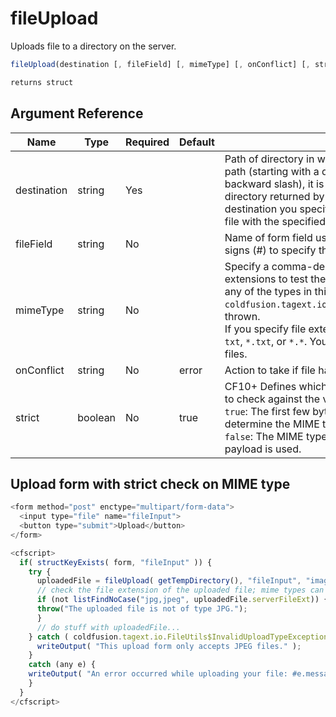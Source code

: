 # fileUpload

Uploads file to a directory on the server.

```javascript
fileUpload(destination [, fileField] [, mimeType] [, onConflict] [, strict])
```

```javascript
returns struct
```

## Argument Reference

| Name | Type | Required | Default | Description |
| --- | --- | --- | --- | --- |
| destination | string | Yes |  | Path of directory in which to upload the file. If not an absolute path (starting with a drive letter and a colon, or a forward or backward slash), it is relative to the ColdFusion temporary directory returned by the function getTempDirectory. If the destination you specify does not exist, ColdFusion creates a file with the specified destination name. |
| fileField | string | No |  | Name of form field used to select the file. Do not use number signs (#) to specify the field name. |
| mimeType | string | No |  | Specify a comma-delimited list of MIME types and/or file extensions to test the uploaded file against. If the file is not of any of the types in this list, an error of type `coldfusion.tagext.io.FileUtils$InvalidUploadTypeException`is thrown.<br />If you specify file extensions, use this format: `.txt,.jpg`, not `txt`, `*.txt`, or `*.*`. You can use `*` as a wildcard to accept all files. |
| onConflict | string | No | error | Action to take if file has the same name of a file in the directory. |
| strict | boolean | No | true | CF10+ Defines which method is used to determine the file type to check against the value of the `mimeType` parameter.<br />`true`: The first few bytes of the uploaded file are used to determine the MIME type.<br />`false`: The MIME type provided by the browser in the request payload is used. |

## Upload form with strict check on MIME type

```javascript
<form method="post" enctype="multipart/form-data">
  <input type="file" name="fileInput">
  <button type="submit">Upload</button>
</form>

<cfscript>
  if( structKeyExists( form, "fileInput" )) {
    try {
      uploadedFile = fileUpload( getTempDirectory(), "fileInput", "image/jpeg,image/pjpeg", "MakeUnique" );
      // check the file extension of the uploaded file; mime types can be spoofed
      if (not listFindNoCase("jpg,jpeg", uploadedFile.serverFileExt)) {
      throw("The uploaded file is not of type JPG.");
      }
      // do stuff with uploadedFile...
    } catch ( coldfusion.tagext.io.FileUtils$InvalidUploadTypeException e ) {
      writeOutput( "This upload form only accepts JPEG files." );
    }
    catch (any e) {
    writeOutput( "An error occurred while uploading your file: #e.message#" );
    }
  }
</cfscript>
```
